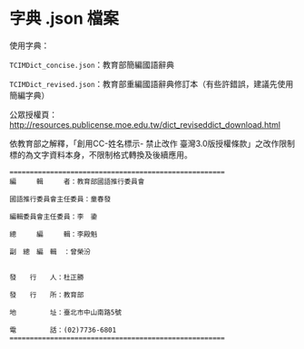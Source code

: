 # 字典 .json 檔案

使用字典：

`TCIMDict_concise.json`：教育部簡編國語辭典

`TCIMDict_revised.json`：教育部重編國語辭典修訂本（有些許錯誤，建議先使用簡編字典）


公眾授權頁：http://resources.publicense.moe.edu.tw/dict_reviseddict_download.html

依教育部之解釋，「創用CC-姓名標示- 禁止改作 臺灣3.0版授權條款」之改作限制標的為文字資料本身，不限制格式轉換及後續應用。

	=====================================================
	編　　　輯　　　者：教育部國語推行委員會
	
	國語推行委員會主任委員：童春發
	
	編輯委員會主任委員：李　鍌
	
	總　　　編　　　輯：李殿魁
	
	副　總　編　輯　：曾榮汾
	
	
	發　　行　　人：杜正勝
	
	發　　行　　所：教育部
	
	地　　　　　址：臺北市中山南路5號
	
	電　　　　　話：(02)7736-6801
	=====================================================
